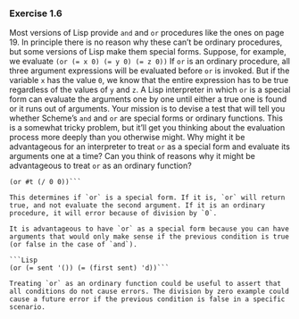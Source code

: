 ### Exercise 1.6

Most versions of Lisp provide `and` and `or` procedures like the ones on page 19. In principle there is no reason why these can’t be ordinary procedures, but some versions of Lisp make them special forms. Suppose, for example, we evaluate
`(or (= x 0) (= y 0) (= z 0))`
If `or` is an ordinary procedure, all three argument expressions will be evaluated before `or` is invoked. But if the variable `x` has the value `0`, we know that the entire expression has to be true regardless of the values of `y` and `z`. A Lisp interpreter in which `or` is a special form can evaluate the arguments one by one until either a true one is found or it runs out of arguments.
Your mission is to devise a test that will tell you whether Scheme’s `and` and `or` are special forms or ordinary functions. This is a somewhat tricky problem, but it’ll get you thinking about the evaluation process more deeply than you otherwise might.
Why might it be advantageous for an interpreter to treat `or` as a special form and evaluate its arguments one at a time? Can you think of reasons why it might be advantageous to treat `or` as an ordinary function?

```Lisp
(or #t (/ 0 0))```

This determines if `or` is a special form. If it is, `or` will return true, and not evaluate the second argument. If it is an ordinary procedure, it will error because of division by `0`.

It is advantageous to have `or` as a special form because you can have arguments that would only make sense if the previous condition is true (or false in the case of `and`).

```Lisp
(or (= sent '()) (= (first sent) 'd))```

Treating `or` as an ordinary function could be useful to assert that all conditions do not cause errors. The division by zero example could cause a future error if the previous condition is false in a specific scenario.
